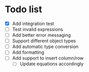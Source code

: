 # Todo list

- [x] Add integration test
- [ ] Test invalid expressions
- [ ] Add better error messaging
- [ ] Support different object types
- [ ] Add automatic type conversion
- [ ] Add formatting
- [ ] Add support to insert column/row
    - [ ] Update equations accordingly
